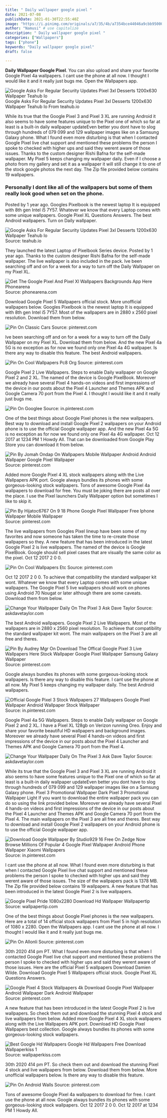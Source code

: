 ```yaml
---
title: " Daily wallpaper google pixel "
date: 2021-07-08
publishDate: 2021-01-30T22:55:40Z
image: "https://i.pinimg.com/originals/a7/35/4b/a7354bce44046a9cbb95000e1848305d.png"
author: "Namusi" # use capitalize
description: " Daily wallpaper google pixel "
categories: ["Wallpapers"]
tags: ["phone"]
keywords: "Daily wallpaper google pixel"
draft: false

---
```



**Daily Wallpaper Google Pixel**. You can also upload and share your favorite Google Pixel 4a wallpapers. I cant use the phone at all now. I thought I would like it and it really just bugs me. Open the Wallpapers app.

![Google Asks For Regular Security Updates Pixel 3xl Desserts 1200x630 Wallpaper Teahub Io](https://swall.teahub.io/photos/small/56-568751_4k-wallpaper-google-pixel.jpg "Google Asks For Regular Security Updates Pixel 3xl Desserts 1200x630 Wallpaper Teahub Io")
Google Asks For Regular Security Updates Pixel 3xl Desserts 1200x630 Wallpaper Teahub Io From teahub.io


While its true that the Google Pixel 3 and Pixel 3 XL are running Android it also seems to have some features unique to the Pixel one of which so far at least is a built-in daily wallpaper updateEven better you dont have to slog through hundreds of 079 099 and 129 wallpaper images like on a Samsung Galaxy phone. What I found even more disturbing is that when I contacted Google Pixel live chat support and mentioned these problems the person I spoke to checked with higher ups and said they werent aware of those issues. Thanks to the custom designer Rishi Bafna for the self-made wallpaper. My Pixel 5 keeps changing my wallpaper daily. Even if I choose a photo from my gallery and set it as a wallpaper it will still change it to one of the stock google photos the next day. The Zip file provided below contains 19 wallpapers.

### Personally I dont like all of the wallpapers but some of them really look good when set on the phone.

Posted by 1 year ago. Googles Pixelbook is the newest laptop It is equipped with 8th gen Intel i5 7Y57. Whatever we know that every Laptop comes with some unique wallpapers. Google Pixel XL Questions Answers. The best Android wallpapers. Turn on Daily wallpaper.


![Google Asks For Regular Security Updates Pixel 3xl Desserts 1200x630 Wallpaper Teahub Io](https://swall.teahub.io/photos/small/56-568751_4k-wallpaper-google-pixel.jpg "Google Asks For Regular Security Updates Pixel 3xl Desserts 1200x630 Wallpaper Teahub Io")
Source: teahub.io

They launched the latest Laptop of Pixelbook Series device. Posted by 1 year ago. Thanks to the custom designer Rishi Bafna for the self-made wallpaper. The live wallpaper is also included in the pack. Ive been searching off and on for a week for a way to turn off the Daily Wallpaper on my Pixel XL.

![Get The Google Pixel And Pixel Xl Wallpapers Backgrounds App Here Phonearena](https://m-cdn.phonearena.com/images/articles/258062-940/google-pixel-wallpapers-article-header.jpg "Get The Google Pixel And Pixel Xl Wallpapers Backgrounds App Here Phonearena")
Source: phonearena.com

Download Google Pixel 5 Wallpapers official stock. More unofficial wallpapers below. Googles Pixelbook is the newest laptop It is equipped with 8th gen Intel i5 7Y57. Most of the wallpapers are in 2880 x 2560 pixel resolution. Download them from below.

![Pin On Classic Cars](https://i.pinimg.com/originals/70/ac/bc/70acbc10a931cf72975e9af3ac65ff26.png "Pin On Classic Cars")
Source: pinterest.com

Ive been searching off and on for a week for a way to turn off the Daily Wallpaper on my Pixel XL. Download them from below. And the new Pixel 4a 5G is no exception as for now we found only one Pixel 4a 4G wallpaper. Is there any way to disable this feature. The best Android wallpapers.

![Pin On Cool Wallpapers Pc8 Org](https://i.pinimg.com/474x/f5/20/f1/f520f1bbc2da92d185cf2eb780c4002a.jpg "Pin On Cool Wallpapers Pc8 Org")
Source: pinterest.com

Google Pixel 2 Live Wallpapers. Steps to enable Daily wallpaper on Google Pixel 2 and 2 XL. The named of the device is Google PixelBook. Moreover we already have several Pixel 4 hands-on videos and first impressions of the device in our posts about the Pixel 4 Launcher and Themes APK and Google Camera 70 port from the Pixel 4. I thought I would like it and it really just bugs me.

![Pin On Googlee](https://i.pinimg.com/736x/3e/ec/1c/3eec1c89ab8399d72acd6860047adb8e.jpg "Pin On Googlee")
Source: in.pinterest.com

One of the best things about Google Pixel phones is the new wallpapers. Best way to download and install Google Pixel 2 wallpapers on your Android phone is to use the official Google wallpaper app. And the new Pixel 4a 5G is no exception as for now we found only one Pixel 4a 4G wallpaper. Oct 12 2017 at 1234 PM 1 Howdy All. That can be downloaded from Google Play Store you can download it from below.

![Pin By Jomah Ondap On Wallpapers Mobile Wallpaper Android Android Wallpaper Google Pixel Wallpaper](https://i.pinimg.com/originals/8d/81/7a/8d817a1e791dccab6693cf9f162038dc.jpg "Pin By Jomah Ondap On Wallpapers Mobile Wallpaper Android Android Wallpaper Google Pixel Wallpaper")
Source: pinterest.com

Added more Google Pixel 4 XL stock wallpapers along with the Live Wallpapers APK port. Google always bundles its phones with some gorgeous-looking stock wallpapers. Tons of awesome Google Pixel 4a wallpapers to download for free. You must be joking there are posts all over the place. I use the Pixel launchers Daily Wallpaper option but sometimes I like to skip it.

![Pin By Hijatoc6767 On 9 18 Phone Google Pixel Wallpaper Free Iphone Wallpaper Mobile Wallpaper](https://i.pinimg.com/originals/fe/34/fc/fe34fc5a8c45ade5ddd01bfe56e6f7c1.png "Pin By Hijatoc6767 On 9 18 Phone Google Pixel Wallpaper Free Iphone Wallpaper Mobile Wallpaper")
Source: pinterest.com

The live wallpapers from Googles Pixel lineup have been some of my favorites and now someone has taken the time to re-create those wallpapers so they. A new feature that has been introduced in the latest Google Pixel 2 is live wallpapers. The named of the device is Google PixelBook. Google should sell pixel cases that are visually the same color as the pixel. Oct 12 2017 2 0 0.

![Pin On Cool Wallpapers Etc](https://i.pinimg.com/originals/62/77/70/62777065c70c7c03d342505e63ee86f4.png "Pin On Cool Wallpapers Etc")
Source: pinterest.com

Oct 12 2017 2 0 0. To achieve that compatibility the standard wallpaper kit wont. Whatever we know that every Laptop comes with some unique wallpapers. The Google Pixel 5 live wallpapers should work on phones using Android 70 Nougat or later although there are some caveats. Download them from below.

![Change Your Wallpaper Daily On The Pixel 3 Ask Dave Taylor](https://www.askdavetaylor.com/wp-content/uploads/2019/02/android-daily-wallpaper-fp.png "Change Your Wallpaper Daily On The Pixel 3 Ask Dave Taylor")
Source: askdavetaylor.com

The best Android wallpapers. Google Pixel 2 Live Wallpapers. Most of the wallpapers are in 2880 x 2560 pixel resolution. To achieve that compatibility the standard wallpaper kit wont. The main wallpapers on the Pixel 3 are all free and theres.

![Pin By Audrey Mgr On Download The Offical Google Pixel 3 Live Wallpapers Here Stock Wallpaper Google Pixel Wallpaper Samsung Galaxy Wallpaper](https://i.pinimg.com/originals/66/e7/a3/66e7a36189c9a170bbc7c652864a2d32.png "Pin By Audrey Mgr On Download The Offical Google Pixel 3 Live Wallpapers Here Stock Wallpaper Google Pixel Wallpaper Samsung Galaxy Wallpaper")
Source: pinterest.com

Google always bundles its phones with some gorgeous-looking stock wallpapers. Is there any way to disable this feature. I cant use the phone at all now. My Pixel 5 keeps changing my wallpaper daily. The best Android wallpapers.

![Official Google Pixel 3 Stock Wallpapers 27 Wallpapers Google Pixel Wallpaper Android Wallpaper Stock Wallpaper](https://i.pinimg.com/originals/77/9e/ec/779eec1eabd972eaf82141cc8c60fb15.png "Official Google Pixel 3 Stock Wallpapers 27 Wallpapers Google Pixel Wallpaper Android Wallpaper Stock Wallpaper")
Source: in.pinterest.com

Google Pixel 4a 5G Wallpapers. Steps to enable Daily wallpaper on Google Pixel 2 and 2 XL. I have a Pixel XL 128gb on Verizon running Oreo. Enjoy and share your favorite beautiful HD wallpapers and background images. Moreover we already have several Pixel 4 hands-on videos and first impressions of the device in our posts about the Pixel 4 Launcher and Themes APK and Google Camera 70 port from the Pixel 4.

![Change Your Wallpaper Daily On The Pixel 3 Ask Dave Taylor](https://www.askdavetaylor.com/wp-content/uploads/2019/02/android-daily-wallpaper-1.png?ezimgfmt=rs:298x613/rscb8/ng:webp/ngcb8 "Change Your Wallpaper Daily On The Pixel 3 Ask Dave Taylor")
Source: askdavetaylor.com

While its true that the Google Pixel 3 and Pixel 3 XL are running Android it also seems to have some features unique to the Pixel one of which so far at least is a built-in daily wallpaper updateEven better you dont have to slog through hundreds of 079 099 and 129 wallpaper images like on a Samsung Galaxy phone. Pixel 3 Promotional Wallpaper Dark Pixel 3 Promotional Wallpaper Light If you want to download the entire wallpaper pack you can do so using the link provided below. Moreover we already have several Pixel 4 hands-on videos and first impressions of the device in our posts about the Pixel 4 Launcher and Themes APK and Google Camera 70 port from the Pixel 4. The main wallpapers on the Pixel 3 are all free and theres. Best way to download and install Google Pixel 2 wallpapers on your Android phone is to use the official Google wallpaper app.

![Download Google Wallpaper By Studio929 16 Free On Zedge Now Browse Millions Of Popular 4 Google Pixel Wallpaper Android Phone Wallpaper Xiaomi Wallpapers](https://i.pinimg.com/736x/8d/84/ed/8d84ed8ce4548aebe9d4a50f1d544cc6.jpg "Download Google Wallpaper By Studio929 16 Free On Zedge Now Browse Millions Of Popular 4 Google Pixel Wallpaper Android Phone Wallpaper Xiaomi Wallpapers")
Source: in.pinterest.com

I cant use the phone at all now. What I found even more disturbing is that when I contacted Google Pixel live chat support and mentioned these problems the person I spoke to checked with higher ups and said they werent aware of those issues. The size of the wallpapers pack is 1378 MB. The Zip file provided below contains 19 wallpapers. A new feature that has been introduced in the latest Google Pixel 2 is live wallpapers.

![Google Pixel Pride 1080x2280 Download Hd Wallpaper Wallpapertip](https://www.wallpapertip.com/wmimgs/170-1707664_google-pixel-pride.jpg "Google Pixel Pride 1080x2280 Download Hd Wallpaper Wallpapertip")
Source: wallpapertip.com

One of the best things about Google Pixel phones is the new wallpapers. Here are a total of 14 official stock wallpapers from Pixel 5 in high resolution of 1080 x 2280. Open the Wallpapers app. I cant use the phone at all now. I thought I would like it and it really just bugs me.

![Pin On Allonli](https://i.pinimg.com/originals/2d/6b/9d/2d6b9d7145b42697d47c4fc11e7fa2ca.jpg "Pin On Allonli")
Source: pinterest.com

30th 2020 414 pm PT. What I found even more disturbing is that when I contacted Google Pixel live chat support and mentioned these problems the person I spoke to checked with higher ups and said they werent aware of those issues. Here are the official Pixel 5 wallpapers Download Damien Wilde. Download Google Pixel 5 Wallpapers official stock. Google Pixel XL Questions Answers.

![Google Pixel 4 Stock Wallpapers 4k Download Google Pixel Wallpaper Android Wallpaper Dark Android Wallpaper](https://i.pinimg.com/originals/4e/87/ed/4e87ed920a19bb0d06282ae2cdfbb0d1.png "Google Pixel 4 Stock Wallpapers 4k Download Google Pixel Wallpaper Android Wallpaper Dark Android Wallpaper")
Source: pinterest.com

A new feature that has been introduced in the latest Google Pixel 2 is live wallpapers. So check them out and download the stunning Pixel 4 stock and live wallpapers from below. Added more Google Pixel 4 XL stock wallpapers along with the Live Wallpapers APK port. Download HD Google Pixel Wallpapers best collection. Google always bundles its phones with some gorgeous-looking stock wallpapers.

![Best Google Hd Wallpapers Google Hd Wallpapers Free Download Wallpaperkiss 1](https://www.wallpaperkiss.com/wimg/b/111-1116535_big.jpg "Best Google Hd Wallpapers Google Hd Wallpapers Free Download Wallpaperkiss 1")
Source: wallpaperkiss.com

30th 2020 414 pm PT. So check them out and download the stunning Pixel 4 stock and live wallpapers from below. Download them from below. More unofficial wallpapers below. Is there any way to disable this feature.

![Pin On Android Walls](https://i.pinimg.com/originals/a7/35/4b/a7354bce44046a9cbb95000e1848305d.png "Pin On Android Walls")
Source: pinterest.com

Tons of awesome Google Pixel 4a wallpapers to download for free. I cant use the phone at all now. Google always bundles its phones with some gorgeous-looking stock wallpapers. Oct 12 2017 2 0 0. Oct 12 2017 at 1234 PM 1 Howdy All.

